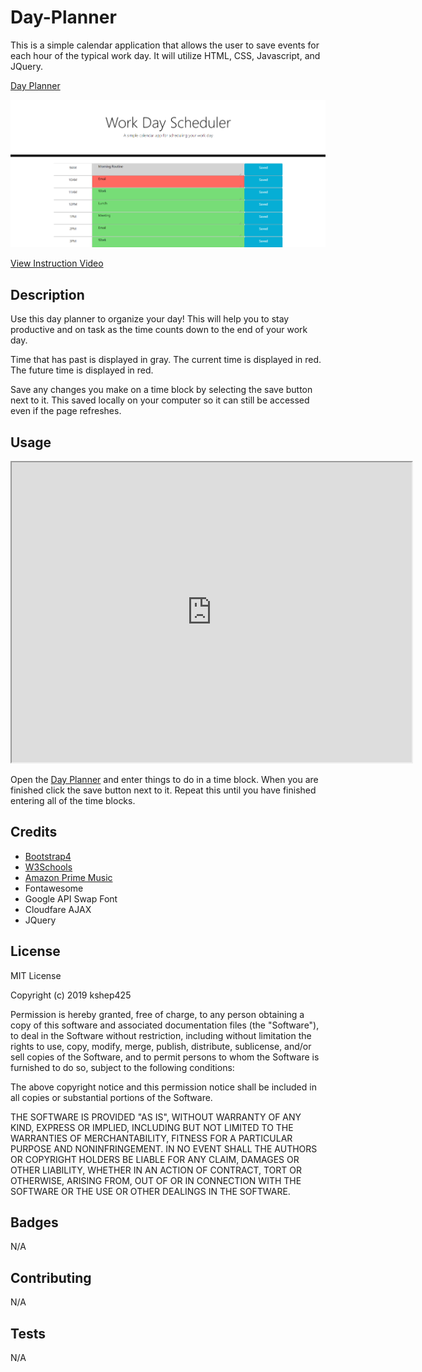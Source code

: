 # Day-Planner

This is a simple calendar application that allows the user to save events for each hour of the typical work day.  It will utilize HTML, CSS, Javascript, and JQuery.

[Day Planner](https://kshep425.github.io/Day-Planner/)

<img alt="Day Planner" src="./assets/img/day_planner.png">

[View Instruction Video](https://drive.google.com/file/d/1fUzGQXdAQDLlW8viNOXYWdQ8BNhlf5Wo/view)

## Description
Use this day planner to organize your day!  This will help you to stay productive and on task as the time counts down to the end of your work day.

Time that has past is displayed in gray.  The current time is displayed in red.  The future time is displayed in red.

Save any changes you make on a time block by selecting the save button next to it.  This saved locally on your computer so it can still be accessed even if the page refreshes.

## Usage
<iframe src="https://drive.google.com/file/d/1fUzGQXdAQDLlW8viNOXYWdQ8BNhlf5Wo/preview" width="640" height="480"></iframe>

Open the [Day Planner](https://kshep425.github.io/Day-Planner/) and enter things to do in a time block. When you are finished click the save button next to it.  Repeat this until you have finished entering all of the time blocks.

## Credits

* [Bootstrap4](https://www.getbootstrap.com)
* [W3Schools](https://www.w3schools.com)
* [Amazon Prime Music](https://music.amazon.com)
* Fontawesome
* Google API Swap Font
* Cloudfare AJAX
* JQuery

## License
MIT License

Copyright (c) 2019 kshep425

Permission is hereby granted, free of charge, to any person obtaining a copy
of this software and associated documentation files (the "Software"), to deal
in the Software without restriction, including without limitation the rights
to use, copy, modify, merge, publish, distribute, sublicense, and/or sell
copies of the Software, and to permit persons to whom the Software is
furnished to do so, subject to the following conditions:

The above copyright notice and this permission notice shall be included in all
copies or substantial portions of the Software.

THE SOFTWARE IS PROVIDED "AS IS", WITHOUT WARRANTY OF ANY KIND, EXPRESS OR
IMPLIED, INCLUDING BUT NOT LIMITED TO THE WARRANTIES OF MERCHANTABILITY,
FITNESS FOR A PARTICULAR PURPOSE AND NONINFRINGEMENT. IN NO EVENT SHALL THE
AUTHORS OR COPYRIGHT HOLDERS BE LIABLE FOR ANY CLAIM, DAMAGES OR OTHER
LIABILITY, WHETHER IN AN ACTION OF CONTRACT, TORT OR OTHERWISE, ARISING FROM,
OUT OF OR IN CONNECTION WITH THE SOFTWARE OR THE USE OR OTHER DEALINGS IN THE
SOFTWARE.

## Badges
N/A

## Contributing
N/A

## Tests
N/A